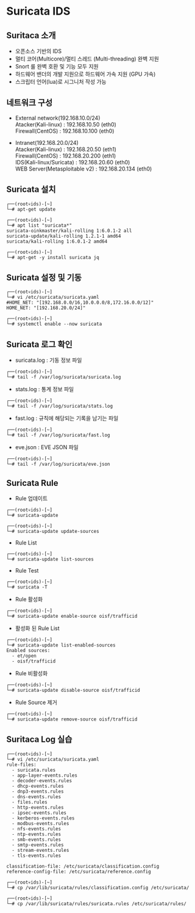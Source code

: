 # Suricata IDS

## Suritaca 소개
- 오픈소스 기반의 IDS 
- 멀티 코어(Multicore)/멀티 스레드 (Multi-threading) 완벽 지원
- Snort 룰 완벽 호환 및 기능 모두 지원
- 하드웨어 밴더의 개발 지원으로 하드웨어 가속 지원 (GPU 가속)
- 스크립터 언어(lua)로 시그니처 작성 가능

## 네트워크 구성
- External network(192.168.10.0/24)   
Atacker(Kali-linux) : 192.168.10.50 (eth0)   
Firewall(CentOS) : 192.168.10.100 (eth0)   

- Intranet(192.168.20.0/24)   
Atacker(Kali-linux) : 192.168.20.50 (eth1)   
Firewall(CentOS) : 192.168.20.200 (eth1)   
IDS(Kali-linux/Suricata) : 192.168.20.60 (eth0)   
WEB Server(Metasploitable v2) : 192.168.20.134 (eth0)   

## Suricata 설치
```
┌──(root💀ids)-[~]
└─# apt-get update

┌──(root💀ids)-[~]
└─# apt list "suricata*"
suricata-oinkmaster/kali-rolling 1:6.0.1-2 all
suricata-update/kali-rolling 1.2.1-1 amd64
suricata/kali-rolling 1:6.0.1-2 amd64

┌──(root💀ids)-[~]
└─# apt-get -y install suricata jq
```

## Suricata 설정 및 기동
```
┌──(root💀ids)-[~]
└─# vi /etc/suricata/suricata.yaml
#HOME_NET: "[192.168.0.0/16,10.0.0.0/8,172.16.0.0/12]"
HOME_NET: "[192.168.20.0/24]"

┌──(root💀ids)-[~]
└─# systemctl enable --now suricata
```

## Suricata 로그 확인
- suricata.log : 기동 정보 파일
```
┌──(root💀ids)-[~]
└─# tail -f /var/log/suricata/suricata.log
```
- stats.log : 통계 정보 파일
```
┌──(root💀ids)-[~]
└─# tail -f /var/log/suricata/stats.log
```
- fast.log : 규칙에 해당되는 기록을 남기는 파일
```
┌──(root💀ids)-[~]
└─# tail -f /var/log/suricata/fast.log
```
- eve.json : EVE JSON 파일
```
┌──(root💀ids)-[~]
└─# tail -f /var/log/suricata/eve.json
```

## Suricata Rule
- Rule 업데이트
```
┌──(root💀ids)-[~]
└─# suricata-update

┌──(root💀ids)-[~]
└─# suricata-update update-sources
```
- Rule List
```
┌──(root💀ids)-[~]
└─# suricata-update list-sources 
```
- Rule Test
```
┌──(root💀ids)-[~]
└─# suricata -T
```
- Rule 활성화
```
┌──(root💀ids)-[~]
└─# suricata-update enable-source oisf/trafficid
```
- 활성화 된 Rule List
```
┌──(root💀ids)-[~]
└─# suricata-update list-enabled-sources
Enabled sources:
  - et/open
  - oisf/trafficid
```
- Rule 비활성화
```
┌──(root💀ids)-[~]
└─# suricata-update disable-source oisf/trafficid
```
- Rule Source 제거
```
┌──(root💀ids)-[~]
└─# suricata-update remove-source oisf/trafficid 
```

## Suritaca Log 실습
```
┌──(root💀ids)-[~]
└─# vi /etc/suricata/suricata.yaml 
rule-files:
  - suricata.rules
  - app-layer-events.rules
  - decoder-events.rules
  - dhcp-events.rules
  - dnp3-events.rules
  - dns-events.rules
  - files.rules
  - http-events.rules
  - ipsec-events.rules
  - kerberos-events.rules
  - modbus-events.rules
  - nfs-events.rules
  - ntp-events.rules
  - smb-events.rules
  - smtp-events.rules
  - stream-events.rules
  - tls-events.rules

classification-file: /etc/suricata/classification.config
reference-config-file: /etc/suricata/reference.config

┌──(root💀ids)-[~]
└─# cp /var/lib/suricata/rules/classification.config /etc/suricata/

┌──(root💀ids)-[~]
└─# cp /var/lib/suricata/rules/suricata.rules /etc/suricata/rules/  
```
